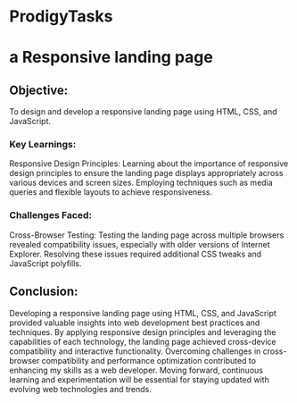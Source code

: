 # ProdigyTasks
# a Responsive landing page 
## Objective:
To design and develop a responsive landing page using HTML, CSS, and JavaScript.
### Key Learnings:
Responsive Design Principles:
Learning about the importance of responsive design principles to ensure the landing page displays appropriately across various devices and screen sizes. Employing techniques such as media queries and flexible layouts to achieve responsiveness.
### Challenges Faced:

Cross-Browser Testing:
Testing the landing page across multiple browsers revealed compatibility issues, especially with older versions of Internet Explorer. Resolving these issues required additional CSS tweaks and JavaScript polyfills.
## Conclusion:

Developing a responsive landing page using HTML, CSS, and JavaScript provided valuable insights into web development best practices and techniques. By applying responsive design principles and leveraging the capabilities of each technology, the landing page achieved cross-device compatibility and interactive functionality. Overcoming challenges in cross-browser compatibility and performance optimization contributed to enhancing my skills as a web developer. Moving forward, continuous learning and experimentation will be essential for staying updated with evolving web technologies and trends.
